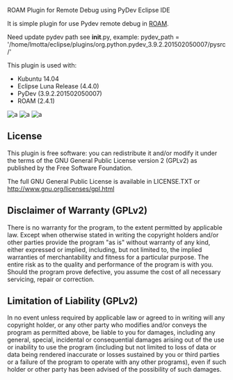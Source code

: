ROAM Plugin for Remote Debug using PyDev Eclipse IDE

It is simple plugin for use Pydev remote debug in [ROAM](https://github.com/DMS-Aus/Roam).

Need update pydev path see __init__.py, example:
pydev_path = '/home/lmotta/eclipse/plugins/org.python.pydev_3.9.2.201502050007/pysrc/'

This plugin is used with:
- Kubuntu 14.04
- Eclipse Luna Release (4.4.0)
- PyDev (3.9.2.201502050007)
- ROAM (2.4.1)

![a](https://github.com/lmotta/doc_plugins/remote_debug_pydev_eclipse/plugin_start.png)
![a](https://github.com/lmotta/doc_plugins/remote_debug_pydev_eclipse/plugin_running.png)
![a](https://github.com/lmotta/doc_plugins/remote_debug_pydev_eclipse/plugin_debugging.png)


License
--------------

This plugin is free software: you can redistribute it and/or modify it
under the terms of the GNU General Public License version 2 (GPLv2) as
published by the Free Software Foundation.

The full GNU General Public License is available in LICENSE.TXT or
http://www.gnu.org/licenses/gpl.html


Disclaimer of Warranty (GPLv2)
--------------

There is no warranty for the program, to the extent permitted by
applicable law. Except when otherwise stated in writing the copyright
holders and/or other parties provide the program "as is" without warranty
of any kind, either expressed or implied, including, but not limited to,
the implied warranties of merchantability and fitness for a particular
purpose. The entire risk as to the quality and performance of the program
is with you. Should the program prove defective, you assume the cost of
all necessary servicing, repair or correction.


Limitation of Liability (GPLv2)
--------------

In no event unless required by applicable law or agreed to in writing
will any copyright holder, or any other party who modifies and/or conveys
the program as permitted above, be liable to you for damages, including any
general, special, incidental or consequential damages arising out of the
use or inability to use the program (including but not limited to loss of
data or data being rendered inaccurate or losses sustained by you or third
parties or a failure of the program to operate with any other programs),
even if such holder or other party has been advised of the possibility of
such damages.

